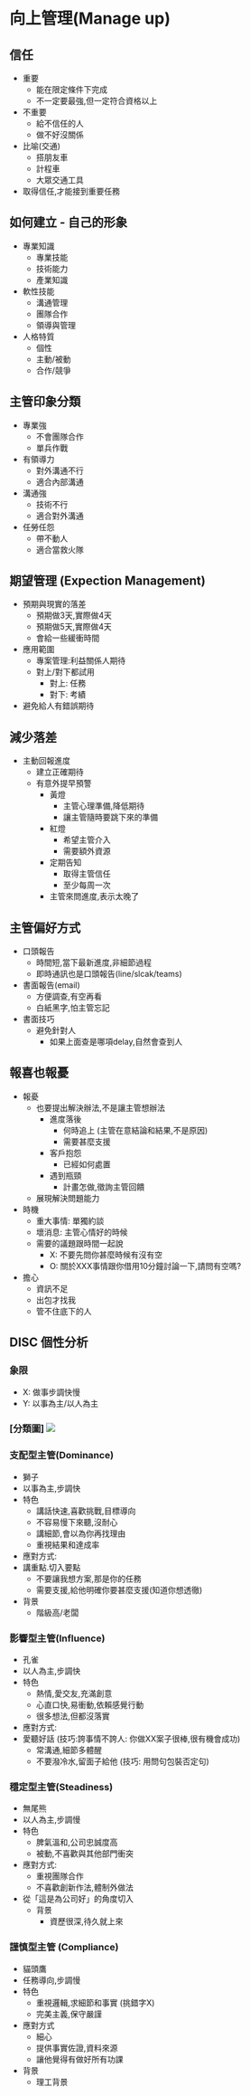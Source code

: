 # 向上管理(Manage up)
## 信任
- 重要
  - 能在限定條件下完成
  - 不一定要最強,但一定符合資格以上
- 不重要
  - 給不信任的人
  - 做不好沒關係
- 比喻(交通)
  - 搭朋友車
  - 計程車
  - 大眾交通工具
- 取得信任,才能接到重要任務

## 如何建立 - 自己的形象
- 專業知識
  - 專業技能
  - 技術能力
  - 產業知識
- 軟性技能
  - 溝通管理
  - 團隊合作
  - 領導與管理
- 人格特質
  - 個性
  - 主動/被動
  - 合作/競爭
  
## 主管印象分類
- 專業強
  - 不會團隊合作
  - 單兵作戰  
- 有領導力
  - 對外溝通不行
  - 適合內部溝通
- 溝通強
  - 技術不行
  - 適合對外溝通
- 任勞任怨
  - 帶不動人
  - 適合當救火隊
  
## 期望管理 (Expection Management)
- 預期與現實的落差
  - 預期做3天,實際做4天
  - 預期做5天,實際做4天
  - 會給一些緩衝時間
- 應用範圍
  - 專案管理:利益關係人期待
  - 對上/對下都試用
    - 對上: 任務
	- 對下: 考績
- 避免給人有錯誤期待

## 減少落差
- 主動回報進度
  - 建立正確期待
  - 有意外提早預警
	- 黃燈
	  - 主管心理準備,降低期待
	  - 讓主管隨時要跳下來的準備
	- 紅燈
	  - 希望主管介入
	  - 需要額外資源
	- 定期告知
	  - 取得主管信任
	  - 至少每周一次
	- 主管來問進度,表示太晚了
  
## 主管偏好方式
  - 口頭報告
    - 時間短,當下最新進度,非細節過程
    - 即時通訊也是口頭報告(line/slcak/teams)
  - 書面報告(email)
    - 方便調查,有空再看
	- 白紙黑字,怕主管忘記
  - 書面技巧
    - 避免針對人
	  - 如果上面查是哪項delay,自然會查到人

## 報喜也報憂
- 報憂
	- 也要提出解決辦法,不是讓主管想辦法
	  - 進度落後
		  - 何時追上 (主管在意結論和結果,不是原因)
		  - 需要甚麼支援
	  - 客戶抱怨
		  - 已經如何處置
	  - 遇到瓶頸
		  - 計畫怎做,徵詢主管回饋
   - 展現解決問題能力
- 時機
     - 重大事情: 單獨約談
	 - 壞消息: 主管心情好的時候
	 - 需要的議題跟時間一起說
	   - X: 不要先問你甚麼時候有沒有空
	   - O: 關於XXX事情跟你借用10分鐘討論一下,請問有空嗎?
- 擔心
  - 資訊不足
  - 出包才找我
  - 管不住底下的人


  
## DISC 個性分析
### 象限
  - X: 做事步調快慢
  - Y: 以事為主/以人為主
### [分類圖] <img src="https://i.imgur.com/4FIfPn7.png">

### 支配型主管(Dominance)
- 獅子
- 以事為主,步調快
- 特色
  - 講話快速,喜歡挑戰,目標導向
  - 不容易慢下來聽,沒耐心
  - 講細節,會以為你再找理由
  - 重視結果和達成率
- 應對方式:
- 講重點.切入要點
  - 不要讓我想方案,那是你的任務
  - 需要支援,給他明確你要甚麼支援(知道你想透徹)
- 背景
  - 階級高/老闆
	  
### 影響型主管(Influence)
- 孔雀
- 以人為主,步調快
- 特色
  - 熱情,愛交友,充滿創意
  - 心直口快,易衝動,依賴感覺行動
  - 很多想法,但都沒落實
- 應對方式:
- 愛聽好話 (技巧:誇事情不誇人: 你做XX案子很棒,很有機會成功)	
  - 常溝通,細節多體醒
  - 不要潑冷水,留面子給他 (技巧: 用問句包裝否定句)

	  
### 穩定型主管(Steadiness)  
- 無尾熊
- 以人為主,步調慢
- 特色
  - 脾氣溫和,公司忠誠度高
  - 被動,不喜歡與其他部門衝突
- 應對方式:
  - 重視團隊合作
  - 不喜歡創新作法,體制外做法
- 從「這是為公司好」的角度切入
  - 背景
    - 資歷很深,待久就上來
	
### 謹慎型主管 (Compliance)
  - 貓頭鷹
  - 任務導向,步調慢
  - 特色
    - 重視邏輯,求細節和事實 (挑錯字X)
	- 完美主義,保守嚴謹
  - 應對方式
    - 細心
	- 提供事實佐證,資料來源
	- 讓他覺得有做好所有功課
  - 背景
    - 理工背景
